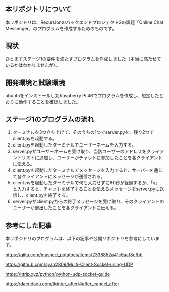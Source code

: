 ## 本リポジトリについて

本リポジトリは、Recursionのバックエンドプロジェクト2の課題「Online Chat Messenger」のプログラムを作成するためのものです。

## 現状

ひとまずステージ1の要件を満たすプログラムを作成しました（本当に満たせているかはわかりませんが）。

## 開発環境と試験環境

ubuntuをインストールしたRaspberry Pi 4Bでプログラムを作成し、想定したとおりに動作することを確認しました。

## ステージ1のプログラムの流れ

1. ターミナルを3つ立ち上げて、そのうちの1つでserver.pyを、残り2つでclient.pyを起動する。
2. client.pyを起動したターミナルでユーザーネームを入力する。
3. server.pyがユーザーネームを受け取り、当該ユーザーのアドレスをクライアントリストに追加し、ユーザーがチャットに参加したことを各クライアントに伝える。
4. client.pyを起動したターミナルでメッセージを入力すると、サーバーを通じて各クライアントにメッセージが送信される。
5. client.pyを起動したターミナルで何も入力せずに60秒が経過するか、「q」と入力すると、チャットを終了することを伝えるメッセージをserver.pyに送信し、client.pyを終了する。
6. server.pyがclient.pyからの終了メッセージを受け取り、そのクライアントのユーザーが退出したことを各クライアントに伝える。

## 参考にした記事

本リポジトリのプログラムは、以下の記事や公開リポジトリを参考にしています。

https://qiita.com/mashed_potatoes/items/2338852a41c6aaf8efbb

https://github.com/ayan2809/Multi-Client-Socket-using-UDP

https://ittrip.xyz/python/python-udp-socket-guide

https://daeudaeu.com/tkinter_after/#after_cancel_after
